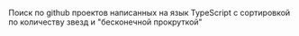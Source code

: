 Поиск по github проектов написанных на язык TypeScript c сортировкой по количеству звезд и "бесконечной прокруткой"
